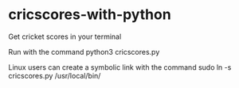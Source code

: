 # cricscores-with-python
Get cricket scores in your terminal

Run with the command python3 cricscores.py

Linux users can create a symbolic link with the command
sudo ln -s cricscores.py /usr/local/bin/
